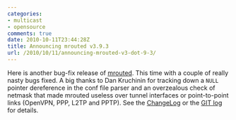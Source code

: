 ```yaml
---
categories:
- multicast
- opensource
comments: true
date: 2010-10-11T23:44:28Z
title: Announcing mrouted v3.9.3
url: /2010/10/11/announcing-mrouted-v3-dot-9-3/
---
```


Here is another bug-fix release of [mrouted](/mrouted.html).  This time
with a couple of really nasty bugs fixed.  A big thanks to Dan Kruchinin
for tracking down a `NULL` pointer dereference in the conf file parser
and an overzealous check of netmask that made mrouted useless over
tunnel interfaces or point-to-point links (OpenVPN, PPP, L2TP and PPTP).
See the [ChangeLog][1] or the [GIT log][2] for details.

[1]: https://github.com/troglobit/mrouted/blob/master/ChangeLog
[2]: http://git.troglobit.com/mrouted.git/
